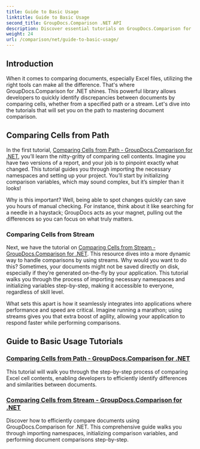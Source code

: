 ```yaml
---
title: Guide to Basic Usage
linktitle: Guide to Basic Usage
second_title: GroupDocs.Comparison .NET API
description: Discover essential tutorials on GroupDocs.Comparison for .NET for efficient document comparison and development insights. Learn how to compare Excel cells easily.
weight: 24
url: /comparison/net/guide-to-basic-usage/
---
```

## Introduction

When it comes to comparing documents, especially Excel files, utilizing the right tools can make all the difference. That's where GroupDocs.Comparison for .NET shines. This powerful library allows developers to quickly identify discrepancies between documents by comparing cells, whether from a specified path or a stream. Let's dive into the tutorials that will set you on the path to mastering document comparison.

## Comparing Cells from Path

In the first tutorial, [Comparing Cells from Path - GroupDocs.Comparison for .NET](./comparing-cells-from-path/), you’ll learn the nitty-gritty of comparing cell contents. Imagine you have two versions of a report, and your job is to pinpoint exactly what changed. This tutorial guides you through importing the necessary namespaces and setting up your project. You’ll start by initializing comparison variables, which may sound complex, but it’s simpler than it looks!

Why is this important? Well, being able to spot changes quickly can save you hours of manual checking. For instance, think about it like searching for a needle in a haystack; GroupDocs acts as your magnet, pulling out the differences so you can focus on what truly matters.

### Comparing Cells from Stream

Next, we have the tutorial on [Comparing Cells from Stream - GroupDocs.Comparison for .NET](./comparing-cells-from-stream/). This resource dives into a more dynamic way to handle comparisons by using streams. Why would you want to do this? Sometimes, your documents might not be saved directly on disk, especially if they’re generated on-the-fly by your application. This tutorial walks you through the process of importing necessary namespaces and initializing variables step-by-step, making it accessible to everyone, regardless of skill level.

What sets this apart is how it seamlessly integrates into applications where performance and speed are critical. Imagine running a marathon; using streams gives you that extra boost of agility, allowing your application to respond faster while performing comparisons.

## Guide to Basic Usage Tutorials
### [Comparing Cells from Path - GroupDocs.Comparison for .NET](./comparing-cells-from-path/)
This tutorial will walk you through the step-by-step process of comparing Excel cell contents, enabling developers to efficiently identify differences and similarities between documents.
### [Comparing Cells from Stream - GroupDocs.Comparison for .NET](./comparing-cells-from-stream/)
Discover how to efficiently compare documents using GroupDocs.Comparison for .NET. This comprehensive guide walks you through importing namespaces, initializing comparison variables, and performing document comparisons step-by-step.